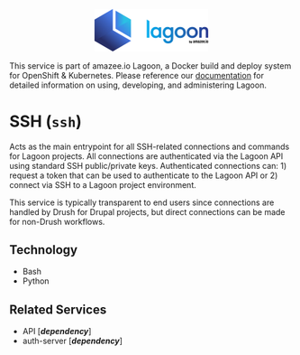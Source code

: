 <p align="center"><img
src="https://raw.githubusercontent.com/amazeeio/lagoon/master/docs/images/lagoon-logo.png"
alt="The Lagoon logo is a blue hexagon split in two pieces with an L-shaped cut"
width="40%"></p>

This service is part of amazee.io Lagoon, a Docker build and deploy system for
OpenShift & Kubernetes. Please reference our [documentation] for detailed
information on using, developing, and administering Lagoon.

# SSH (`ssh`)

Acts as the main entrypoint for all SSH-related connections and commands for
Lagoon projects. All connections are authenticated via the Lagoon API using
standard SSH public/private keys. Authenticated connections can: 1) request a
token that can be used to authenticate to the Lagoon API or 2) connect via SSH
to a Lagoon project environment.

This service is typically transparent to end users since connections are handled
by Drush for Drupal projects, but direct connections can be made for non-Drush
workflows.

## Technology

* Bash
* Python

## Related Services

* API [***dependency***]
* auth-server [***dependency***]

[documentation]: https://lagoon.readthedocs.io/
